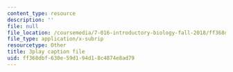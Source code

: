 ```yaml
---
content_type: resource
description: ''
file: null
file_location: /coursemedia/7-016-introductory-biology-fall-2018/ff368dbf630e59d194d18c4874e8ad79_LhbtCTwtdDU.vtt
file_type: application/x-subrip
resourcetype: Other
title: 3play caption file
uid: ff368dbf-630e-59d1-94d1-8c4874e8ad79
---
```

